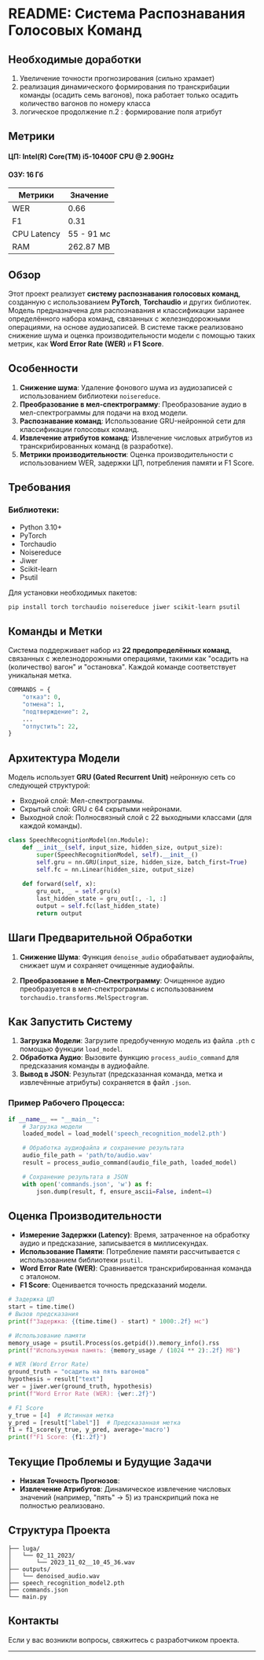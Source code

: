 # README: Система Распознавания Голосовых Команд


## Необходимые доработки
1. Увеличение точности прогнозирования (сильно храмает)
2. реализация динамического формирования по транскрибации команды (осадить семь вагонов), пока работает только осадить количество вагонов по номеру класса
3. логическое продолжение п.2 : формирование поля атрибут


## Метрики
#### ЦП: Intel(R) Core(TM) i5-10400F CPU @ 2.90GHz
#### ОЗУ: 16 Гб
| Метрики     | Значение   |
|-------------|------------|
| WER         | 0.66       |
| F1          | 0.31       |
| CPU Latency | 55 - 91 мс |
| RAM         | 262.87 MB  |

## Обзор
Этот проект реализует **систему распознавания голосовых команд**, созданную с использованием **PyTorch**, **Torchaudio** и других библиотек. Модель предназначена для распознавания и классификации заранее определённого набора команд, связанных с железнодорожными операциями, на основе аудиозаписей. В системе также реализовано снижение шума и оценка производительности модели с помощью таких метрик, как **Word Error Rate (WER)** и **F1 Score**.

## Особенности
1. **Снижение шума**: Удаление фонового шума из аудиозаписей с использованием библиотеки `noisereduce`.
2. **Преобразование в мел-спектрограмму**: Преобразование аудио в мел-спектрограммы для подачи на вход модели.
3. **Распознавание команд**: Использование GRU-нейронной сети для классификации голосовых команд.
4. **Извлечение атрибутов команд**: Извлечение числовых атрибутов из транскрибированных команд (в разработке).
5. **Метрики производительности**: Оценка производительности с использованием WER, задержки ЦП, потребления памяти и F1 Score.

## Требования
### Библиотеки:
- Python 3.10+
- PyTorch
- Torchaudio
- Noisereduce
- Jiwer
- Scikit-learn
- Psutil

Для установки необходимых пакетов:
```bash
pip install torch torchaudio noisereduce jiwer scikit-learn psutil
```

## Команды и Метки
Система поддерживает набор из **22 предопределённых команд**, связанных с железнодорожными операциями, такими как "осадить на (количество) вагон" и "остановка". Каждой команде соответствует уникальная метка.

```python
COMMANDS = {
    "отказ": 0,
    "отмена": 1,
    "подтверждение": 2,
    ...
    "отпустить": 22,
}
```

## Архитектура Модели
Модель использует **GRU (Gated Recurrent Unit)** нейронную сеть со следующей структурой:
- Входной слой: Мел-спектрограммы.
- Скрытый слой: GRU с 64 скрытыми нейронами.
- Выходной слой: Полносвязный слой с 22 выходными классами (для каждой команды).

```python
class SpeechRecognitionModel(nn.Module):
    def __init__(self, input_size, hidden_size, output_size):
        super(SpeechRecognitionModel, self).__init__()
        self.gru = nn.GRU(input_size, hidden_size, batch_first=True)
        self.fc = nn.Linear(hidden_size, output_size)
        
    def forward(self, x):
        gru_out, _ = self.gru(x)
        last_hidden_state = gru_out[:, -1, :]
        output = self.fc(last_hidden_state)
        return output
```

## Шаги Предварительной Обработки
1. **Снижение Шума**: Функция `denoise_audio` обрабатывает аудиофайлы, снижает шум и сохраняет очищенные аудиофайлы.
   
2. **Преобразование в Мел-Спектрограмму**: Очищенное аудио преобразуется в мел-спектрограммы с использованием `torchaudio.transforms.MelSpectrogram`.

## Как Запустить Систему
1. **Загрузка Модели**: Загрузите предобученную модель из файла `.pth` с помощью функции `load_model`.
2. **Обработка Аудио**: Вызовите функцию `process_audio_command` для предсказания команды в аудиофайле.
3. **Вывод в JSON**: Результат (предсказанная команда, метка и извлечённые атрибуты) сохраняется в файл `.json`.

### Пример Рабочего Процесса:
```python
if __name__ == "__main__":
    # Загрузка модели
    loaded_model = load_model('speech_recognition_model2.pth')

    # Обработка аудиофайла и сохранение результата
    audio_file_path = 'path/to/audio.wav'
    result = process_audio_command(audio_file_path, loaded_model)

    # Сохранение результата в JSON
    with open('commands.json', 'w') as f:
        json.dump(result, f, ensure_ascii=False, indent=4)
```

## Оценка Производительности
- **Измерение Задержки (Latency)**: Время, затраченное на обработку аудио и предсказание, записывается в миллисекундах.
- **Использование Памяти**: Потребление памяти рассчитывается с использованием библиотеки `psutil`.
- **Word Error Rate (WER)**: Сравнивается транскрибированная команда с эталоном.
- **F1 Score**: Оценивается точность предсказаний модели.

```python
# Задержка ЦП
start = time.time()
# Вызов предсказания
print(f"Задержка: {(time.time() - start) * 1000:.2f} мс")

# Использование памяти
memory_usage = psutil.Process(os.getpid()).memory_info().rss
print(f"Используемая память: {memory_usage / (1024 ** 2):.2f} MB")

# WER (Word Error Rate)
ground_truth = "осадить на пять вагонов"
hypothesis = result["text"]
wer = jiwer.wer(ground_truth, hypothesis)
print(f"Word Error Rate (WER): {wer:.2f}")

# F1 Score
y_true = [4]  # Истинная метка
y_pred = [result["label"]]  # Предсказанная метка
f1 = f1_score(y_true, y_pred, average='macro')
print(f"F1 Score: {f1:.2f}")
```

## Текущие Проблемы и Будущие Задачи
- **Низкая Точность Прогнозов**:
- **Извлечение Атрибутов**: Динамическое извлечение числовых значений (например, "пять" -> 5) из транскрипций пока не полностью реализовано.

## Структура Проекта
```
├── luga/
│   └── 02_11_2023/
│       └── 2023_11_02__10_45_36.wav
├── outputs/
│   └── denoised_audio.wav
├── speech_recognition_model2.pth
├── commands.json
└── main.py
```


## Контакты
Если у вас возникли вопросы, свяжитесь с разработчиком проекта.

---

